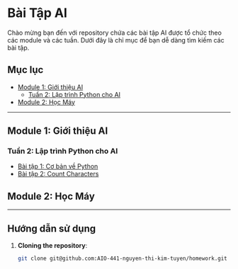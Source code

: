 # Bài Tập AI

Chào mừng bạn đến với repository chứa các bài tập AI được tổ chức theo các module và các tuần. Dưới đây là chỉ mục để bạn dễ dàng tìm kiếm các bài tập.

## Mục lục

- [Module 1: Giới thiệu AI](#module-1-giới-thiệu-ai)
  - [Tuần 2: Lập trình Python cho AI](#tuần-2-lập-trình-python-cho-ai)
- [Module 2: Học Máy](#module-2-học-máy)


---

## Module 1: Giới thiệu AI

### Tuần 2: Lập trình Python cho AI
- [Bài tập 1: Cơ bản về Python](homework/module_1_week_2/multiple_choice_question.py)
- [Bài tập 2: Count Characters](homework/module_1_week_2/count_chars.py)

## Module 2: Học Máy




---

## Hướng dẫn sử dụng

1. **Cloning the repository**:
   ```bash
   git clone git@github.com:AIO-441-nguyen-thi-kim-tuyen/homework.git
